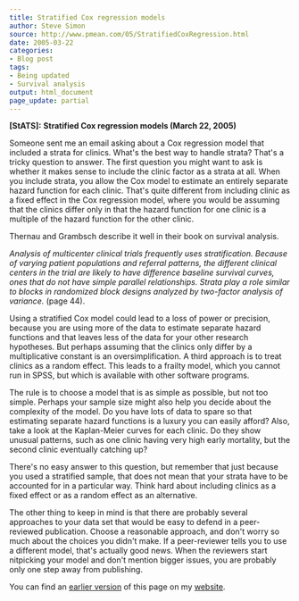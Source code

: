 ```yaml
---
title: Stratified Cox regression models
author: Steve Simon
source: http://www.pmean.com/05/StratifiedCoxRegression.html
date: 2005-03-22
categories:
- Blog post
tags:
- Being updated
- Survival analysis
output: html_document
page_update: partial
---
```

**[StATS]:** **Stratified Cox regression models
(March 22, 2005)**

Someone sent me an email asking about a Cox regression model that
included a strata for clinics. What's the best way to handle strata?
That's a tricky question to answer. The first question you might want
to ask is whether it makes sense to include the clinic factor as a
strata at all. When you include strata, you allow the Cox model to
estimate an entirely separate hazard function for each clinic. That's
quite different from including clinic as a fixed effect in the Cox
regression model, where you would be assuming that the clinics differ
only in that the hazard function for one clinic is a multiple of the
hazard function for the other clinic.

Thernau and Grambsch describe it well in their book on survival
analysis.

*Analysis of multicenter clinical trials frequently uses
stratification. Because of varying patient populations and referral
patterns, the different clinical centers in the trial are likely to
have difference baseline survival curves, ones that do not have simple
parallel relationships. Strata play a role similar to blocks in
randomized block designs analyzed by two-factor analysis of variance.*
(page 44).

Using a stratified Cox model could lead to a loss of power or precision,
because you are using more of the data to estimate separate hazard
functions and that leaves less of the data for your other research
hypotheses. But perhaps assuming that the clinics only differ by a
multiplicative constant is an oversimplification. A third approach is to
treat clinics as a random effect. This leads to a frailty model, which
you cannot run in SPSS, but which is available with other software
programs.

The rule is to choose a model that is as simple as possible, but not too
simple. Perhaps your sample size might also help you decide about the
complexity of the model. Do you have lots of data to spare so that
estimating separate hazard functions is a luxury you can easily afford?
Also, take a look at the Kaplan-Meier curves for each clinic. Do they
show unusual patterns, such as one clinic having very high early
mortality, but the second clinic eventually catching up?

There's no easy answer to this question, but remember that just because
you used a stratified sample, that does not mean that your strata have
to be accounted for in a particular way. Think hard about including
clinics as a fixed effect or as a random effect as an alternative.

The other thing to keep in mind is that there are probably several
approaches to your data set that would be easy to defend in a
peer-reviewed publication. Choose a reasonable approach, and don't
worry so much about the choices you didn't make. If a peer-reviewer
tells you to use a different model, that's actually good news. When the
reviewers start nitpicking your model and don't mention bigger issues,
you are probably only one step away from publishing.

You can find an [earlier version][sim1] of this page on my [website][sim2].

[sim1]: http://www.pmean.com/05/StratifiedCoxRegression.html
[sim2]: http://www.pmean.com
